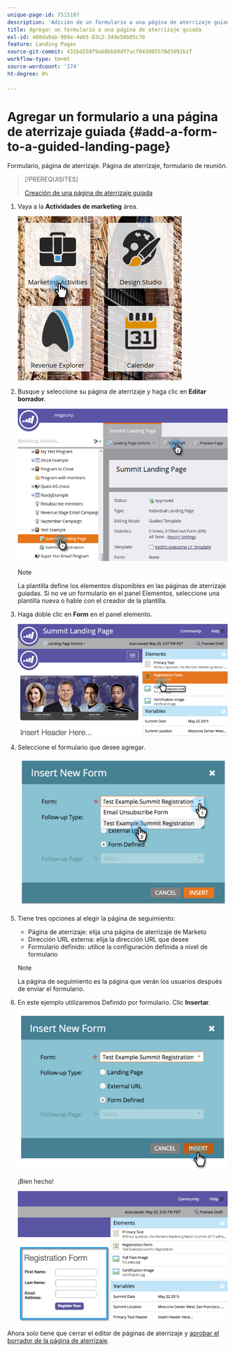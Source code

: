 ```yaml
---
unique-page-id: 7515107
description: 'Adición de un formulario a una página de aterrizaje guiada: documentos de Marketo, documentación del producto'
title: Agregar un formulario a una página de aterrizaje guiada
exl-id: 480da9ab-909e-4eb5-83c2-34de56b05c78
feature: Landing Pages
source-git-commit: 431bd258f9a68bbb9df7acf043085578d3d91b1f
workflow-type: tm+mt
source-wordcount: '174'
ht-degree: 0%

---
```


# Agregar un formulario a una página de aterrizaje guiada {#add-a-form-to-a-guided-landing-page}

Formulario, página de aterrizaje. Página de aterrizaje, formulario de reunión.

>[!PREREQUISITES]
>
>[Creación de una página de aterrizaje guiada](/help/marketo/product-docs/demand-generation/landing-pages/guided-landing-pages/create-a-guided-landing-page.md)

1. Vaya a la **Actividades de marketing** área.

   ![](assets/one.png)

1. Busque y seleccione su página de aterrizaje y haga clic en **Editar borrador**.

   ![](assets/two.png)

   >[!NOTE]
   >
   >La plantilla define los elementos disponibles en las páginas de aterrizaje guiadas. Si no ve un formulario en el panel Elementos, seleccione una plantilla nueva o hable con el creador de la plantilla.

1. Haga doble clic en **Form** en el panel elemento.

   ![](assets/image2015-5-20-15-3a37-3a55.png)

1. Seleccione el formulario que desee agregar.

   ![](assets/image2015-5-20-15-3a44-3a35.png)

1. Tiene tres opciones al elegir la página de seguimiento:

   * Página de aterrizaje: elija una página de aterrizaje de Marketo
   * Dirección URL externa: elija la dirección URL que desee
   * Formulario definido: utilice la configuración definida a nivel de formulario

   >[!NOTE]
   >
   >La página de seguimiento es la página que verán los usuarios después de enviar el formulario.

1. En este ejemplo utilizaremos Definido por formulario. Clic **Insertar**.

   ![](assets/image2015-5-20-15-3a46-3a55.png)

   ¡Bien hecho!

   ![](assets/image2015-5-20-15-3a45-3a45.png)

Ahora solo tiene que cerrar el editor de páginas de aterrizaje y [aprobar el borrador de la página de aterrizaje](/help/marketo/product-docs/demand-generation/landing-pages/understanding-landing-pages/approve-unapprove-or-delete-a-landing-page.md).
